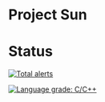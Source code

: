 Project Sun
===========

# Status #


[![Total alerts](https://img.shields.io/lgtm/alerts/g/francissuen/Sun.svg?logo=lgtm&logoWidth=18)](https://lgtm.com/projects/g/francissuen/Sun/alerts/)

[![Language grade: C/C++](https://img.shields.io/lgtm/grade/cpp/g/francissuen/Sun.svg?logo=lgtm&logoWidth=18)](https://lgtm.com/projects/g/francissuen/Sun/context:cpp)
